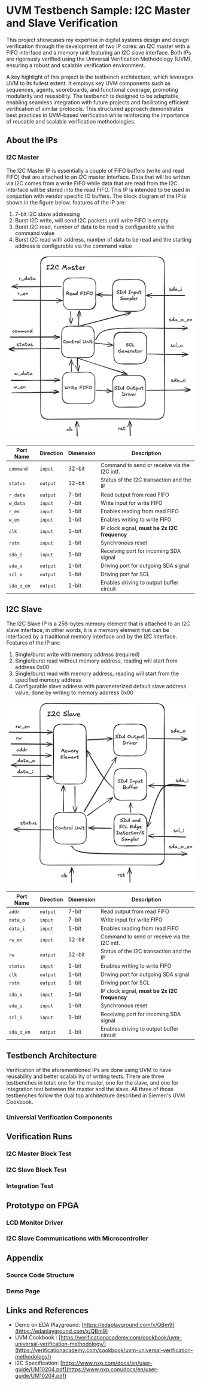 # UVM Testbench Sample: I2C Master and Slave Verification

This project showcases my expertise in digital systems design and design verification through the development of two IP cores: an I2C master with a FIFO interface and a memory unit featuring an I2C slave interface. Both IPs are rigorously verified using the Universal Verification Methodology (UVM), ensuring a robust and scalable verification environment.

A key highlight of this project is the testbench architecture, which leverages UVM to its fullest extent. It employs key UVM components such as sequences, agents, scoreboards, and functional coverage, promoting modularity and reusability. The testbench is designed to be adaptable, enabling seamless integration with future projects and facilitating efficient verification of similar protocols. This structured approach demonstrates best practices in UVM-based verification while reinforcing the importance of reusable and scalable verification methodologies.

## About the IPs

### I2C Master

The I2C Master IP is essentially a couple of FIFO buffers (write and read FIFO) that are attached to an I2C master interface. Data that will be written via I2C comes from a write FIFO while data that are read from the I2C interface will be stored into the read FIFO. This IP is intended to be used in conjuction with vendor specific IO buffers. The block diagram of the IP is shown in the figure below. features of the IP are:
1. 7-bit I2C slave addressing
2. Burst I2C write, will send I2C packets until write FIFO is empty
3. Burst I2C read, number of data to be read is configurable via the command value
4. Burst I2C read with address, number of data to be read and the starting address is configurable via the command value

![i2c master block diagram](https://github.com/ubbeg2000/uvm-testbench-sample/blob/main/images/i2c_master_block.png?raw=true)

| Port Name  | Direction | Dimension | Description                                   |
|------------|-----------|-----------|-----------------------------------------------|
| `command`  | `input`   | 32-bit    | Command to send or receive via the I2C intf.  |
| `status`   | `output`  | 32-bit    | Status of the I2C transaction and the IP      |
| `r_data`   | `output`  | 7-bit     | Read output from read FIFO                    |
| `w_data`   | `input`   | 7-bit     | Write input for write FIFO                    |
| `r_en`     | `input`   | 1-bit     | Enables reading from read FIFO                |
| `w_en`     | `input`   | 1-bit     | Enables writing to write FIFO                 |
| `clk`      | `input`   | 1-bit     | IP clock signal, **must be 2x I2C frequency** |
| `rstn`     | `input`   | 1-bit     | Synchronous reset                             |
| `sda_i`    | `input`   | 1-bit     | Receiving port for incoming SDA signal        |
| `sda_o`    | `output`  | 1-bit     | Driving port for outgoing SDA signal          |
| `scl_o`    | `output`  | 1-bit     | Driving port for SCL                          |
| `sda_o_en` | `output`  | 1-bit     | Enables driving to output buffer circuit      |


## I2C Slave

The I2C Slave IP is a 256-bytes memory element that is attached to an I2C slave interface, in other words, it is a memory element that can be interfaced by a traditional memory interface and by the I2C interface. Features of the IP are:
1. Single/burst write with memory address (required)
2. Single/burst read without memory address, reading will start from address 0x00 
3. Single/burst read with memory address, reading will start from the specified memory address
4. Configurable slave address with parameterized default slave address value, done by writing to memory address 0x00

![i2c slave block diagram](https://github.com/ubbeg2000/uvm-testbench-sample/blob/main/images/i2c_slave_block.png)

| Port Name  | Direction | Dimension | Description                                   |
|------------|-----------|-----------|-----------------------------------------------|
| `addr`     | `output`  | 7-bit     | Read output from read FIFO                    |
| `data_o`   | `input`   | 7-bit     | Write input for write FIFO                    |
| `data_i`   | `input`   | 1-bit     | Enables reading from read FIFO                |
| `rw_en`    | `input`   | 32-bit    | Command to send or receive via the I2C intf.  |
| `rw`       | `output`  | 32-bit    | Status of the I2C transaction and the IP      |
| `status`   | `input`   | 1-bit     | Enables writing to write FIFO                 |
| `clk`      | `output`  | 1-bit     | Driving port for outgoing SDA signal          |
| `rstn`     | `output`  | 1-bit     | Driving port for SCL                          |
| `sda_o`    | `input`   | 1-bit     | IP clock signal, **must be 2x I2C frequency** |
| `sda_i`    | `input`   | 1-bit     | Synchronous reset                             |
| `scl_i`    | `input`   | 1-bit     | Receiving port for incoming SDA signal        |
| `sda_o_en` | `output`  | 1-bit     | Enables driving to output buffer circuit      |

## Testbench Architecture

Verification of the aforementioned IPs are done using UVM to have reusability and better scalability of writing tests. There are three testbenches in total: one for the master, one for the slave, and one for integration test between the master and the slave. All three of those testbenches follow the dual top architecture described in Siemen's UVM Cookbook.

### Universial Verification Components

## Verification Runs

### I2C Master Block Test

### I2C Slave Block Test

### Integration Test

## Prototype on FPGA

### LCD Monitor Driver

### I2C Slave Communications with Microcontroller

## Appendix

### Source Code Structure

### Demo Page

## Links and References
- Demo on EDA Playground: [https://edaplayground.com/x/QBm9](https://edaplayground.com/x/QBm9)
- UVM Cookbook : [https://verificationacademy.com/cookbook/uvm-universal-verification-methodology/](https://verificationacademy.com/cookbook/uvm-universal-verification-methodology/)
- I2C Specification: [https://www.nxp.com/docs/en/user-guide/UM10204.pdf](https://www.nxp.com/docs/en/user-guide/UM10204.pdf)
